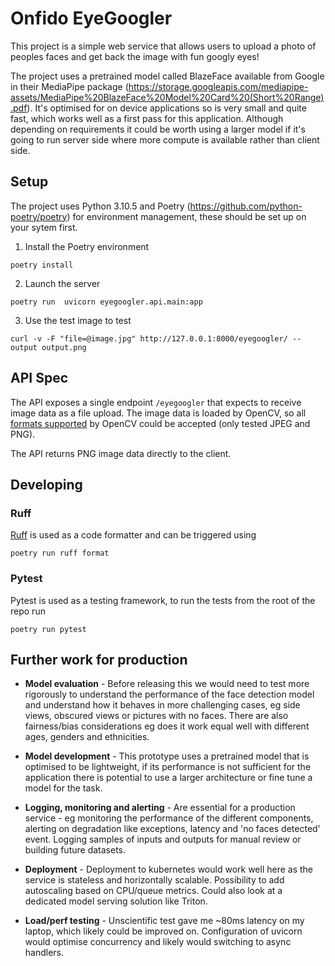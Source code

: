 # Onfido EyeGoogler

This project is a simple web service that allows users to upload a photo of peoples faces and get back the image with
fun googly eyes!

The project uses a pretrained model called BlazeFace available from Google in their MediaPipe
package (https://storage.googleapis.com/mediapipe-assets/MediaPipe%20BlazeFace%20Model%20Card%20(Short%20Range).pdf).
It's optimised for on device applications so is very small and quite fast, which works well as a first pass for this
application.
Although depending on requirements it could be worth using a larger model if it's going to run server side where more
compute is available rather than client side.

## Setup

The project uses Python 3.10.5 and Poetry (https://github.com/python-poetry/poetry) for environment management, these
should be set up on your sytem first.

1. Install the Poetry environment

```shell
poetry install 
```

2. Launch the server

```shell
poetry run  uvicorn eyegoogler.api.main:app
```

3. Use the test image to test

```shell
curl -v -F "file=@image.jpg" http://127.0.0.1:8000/eyegoogler/ --output output.png
```

## API Spec

The API exposes a single endpoint `/eyegoogler` that expects to receive image data as a file upload.
The image data is loaded by OpenCV, so
all [formats supported](https://docs.opencv.org/4.x/d4/da8/group__imgcodecs.html#gab32ee19e22660912565f8140d0f675a8) by
OpenCV could be accepted (only tested JPEG and PNG).

The API returns PNG image data directly to the client.

## Developing

### Ruff

[Ruff](https://docs.astral.sh/ruff/) is used as a code formatter and can be triggered using

```shell
poetry run ruff format
```

### Pytest

Pytest is used as a testing framework, to run the tests from the root of the repo run

```shell
poetry run pytest
```

## Further work for production

* **Model evaluation** - Before releasing this we would need to test more rigorously to understand the performance of
  the face detection model and understand how it behaves in more challenging cases, eg side views, obscured views or
  pictures with no faces.
  There are also fairness/bias considerations eg does it work equal well with different ages, genders and ethnicities.

* **Model development** - This prototype uses a pretrained model that is optimised to be lightweight,
  if its performance is not sufficient for the application there is potential to use a larger architecture or fine tune
  a model for the task.

* **Logging, monitoring and alerting** - Are essential for a production service - eg monitoring the performance of the
  different components, alerting on degradation like exceptions, latency and 'no faces detected' event. Logging samples
  of inputs and outputs for manual review or building future datasets.

* **Deployment** - Deployment to kubernetes would work well here as the service is stateless and horizontally scalable.
  Possibility to add autoscaling based on CPU/queue metrics. Could also look at a dedicated model serving solution like
  Triton.

* **Load/perf testing** - Unscientific test gave me ~80ms latency on my laptop, which likely could be improved on.
  Configuration of uvicorn would optimise concurrency and likely would switching to async handlers.  
 